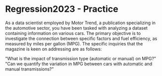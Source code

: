 # Regression2023 - Practice 

As a data scientist employed by Motor Trend, a publication specializing in the automotive sector, you have been tasked with analyzing a dataset containing information on various cars. The primary objective is to investigate the connection between specific factors and fuel efficiency, as measured by miles per gallon (MPG). The specific inquiries that the magazine is keen on addressing are as follows:

"What is the impact of transmission type (automatic or manual) on MPG?"
"Can we quantify the variation in MPG between cars with automatic and manual transmissions?"




